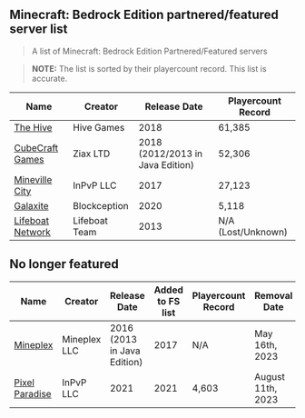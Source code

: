 ## Minecraft: Bedrock Edition partnered/featured server list

> A list of Minecraft: Bedrock Edition Partnered/Featured servers

> **NOTE:** The list is sorted by their playercount record. This list is accurate.

Name | Creator | Release Date | Playercount Record
|--|--|--|--|
[The Hive](https://playhive.com/)|Hive Games|2018|61,385
[CubeCraft Games](https://cubecraft.net)|Ziax LTD|2018 (2012/2013 in Java Edition)|52,306
[Mineville City](https://mineville.gg/)|InPvP LLC|2017|27,123
[Galaxite](https://galaxite.net)|Blockception|2020|5,118
[Lifeboat Network](https://lbsg.net/)|Lifeboat Team|2013|N/A (Lost/Unknown)

## No longer featured

Name | Creator | Release Date | Added to FS list | Playercount Record | Removal Date | Server Still Running?
|--|--|--|--|--|--|--|
[Mineplex](https://mineplex.com/)|Mineplex LLC|2016 (2013 in Java Edition)|2017|N/A|May 16th, 2023|No
[Pixel Paradise](https://www.pixelparadise.gg)|InPvP LLC|2021|2021|4,603|August 11th, 2023|No


